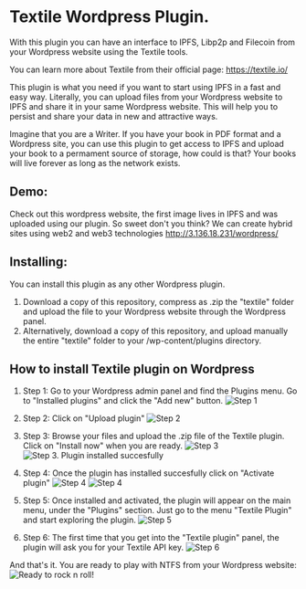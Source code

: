 # Textile Wordpress Plugin.
With this plugin you can have an interface to IPFS, Libp2p and Filecoin from your Wordpress website using the Textile tools.

You can learn more about Textile from their official page: https://textile.io/

This plugin is what you need if you want to start using IPFS in a fast and easy way. Literally, you can upload files from your Wordpress website to IPFS and share it in your same Wordpress website. This will help you to persist and share your data in new and attractive ways.

Imagine that you are a Writer. If you have your book in PDF format and a Wordpress site, you can use this plugin to get access to IPFS and upload your book to a permament source of storage, how could is that? Your books will live forever as long as the network exists.

## Demo:
Check out this wordpress website, the first image lives in IPFS and was uploaded using our plugin. So sweet don't you think? We can create hybrid sites using web2 and web3 technologies http://3.136.18.231/wordpress/

## Installing:
You can install this plugin as any other Wordpress plugin. 
1. Download a copy of this repository, compress as .zip the "textile" folder and upload the file to your Wordpress website through the Wordpress panel.
2. Alternatively, download a copy of this repository, and upload manually the entire "textile" folder to your /wp-content/plugins directory.

## How to install Textile plugin on Wordpress
1. Step 1: Go to your Wordpress admin panel and find the Plugins menu. Go to "Installed plugins" and click the "Add new" button.
![Step 1](http://3.136.18.231/demoTextile/textileplugin_step2.png)

2. Step 2: Click on "Upload plugin"
![Step 2](http://3.136.18.231/demoTextile/textileplugin_step3.png)

3. Step 3: Browse your files and upload the .zip file of the Textile plugin. Click on "Install now" when you are ready.
![Step 3](http://3.136.18.231/demoTextile/textileplugin_step4.png)
![Step 3. Plugin installed succesfully](http://3.136.18.231/demoTextile/textileplugin_step5.png)

4. Step 4: Once the plugin has installed succesfully click on "Activate plugin"
![Step 4](http://3.136.18.231/demoTextile/textileplugin_step6.png)
![Step 4](http://3.136.18.231/demoTextile/textileplugin_step7.png)

5. Step 5: Once installed and activated, the plugin will appear on the main menu, under the "Plugins" section. Just go to the menu "Textile Plugin" and start exploring the plugin.
![Step 5](http://3.136.18.231/demoTextile/textileplugin_step8.png)

6. Step 6: The first time that you get into the "Textile plugin" panel, the plugin will ask you for your Textile API key.
![Step 6](http://3.136.18.231/demoTextile/textileplugin_step9.png)

And that's it. You are ready to play with NTFS from your Wordpress website:
![Ready to rock n roll!](http://3.136.18.231/demoTextile/textilePluginCapture1.png)
